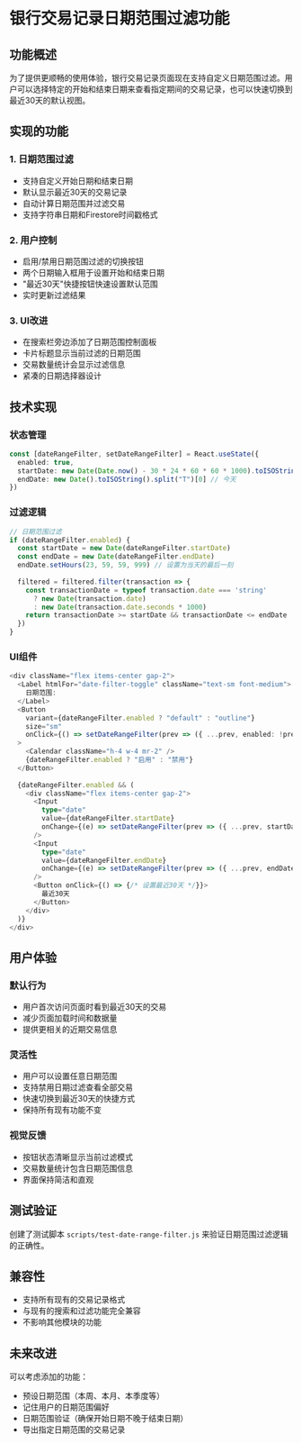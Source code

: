 # 银行交易记录日期范围过滤功能

## 功能概述

为了提供更顺畅的使用体验，银行交易记录页面现在支持自定义日期范围过滤。用户可以选择特定的开始和结束日期来查看指定期间的交易记录，也可以快速切换到最近30天的默认视图。

## 实现的功能

### 1. 日期范围过滤
- 支持自定义开始日期和结束日期
- 默认显示最近30天的交易记录
- 自动计算日期范围并过滤交易
- 支持字符串日期和Firestore时间戳格式

### 2. 用户控制
- 启用/禁用日期范围过滤的切换按钮
- 两个日期输入框用于设置开始和结束日期
- "最近30天"快捷按钮快速设置默认范围
- 实时更新过滤结果

### 3. UI改进
- 在搜索栏旁边添加了日期范围控制面板
- 卡片标题显示当前过滤的日期范围
- 交易数量统计会显示过滤信息
- 紧凑的日期选择器设计

## 技术实现

### 状态管理
```typescript
const [dateRangeFilter, setDateRangeFilter] = React.useState({
  enabled: true,
  startDate: new Date(Date.now() - 30 * 24 * 60 * 60 * 1000).toISOString().split("T")[0], // 30天前
  endDate: new Date().toISOString().split("T")[0] // 今天
})
```

### 过滤逻辑
```typescript
// 日期范围过滤
if (dateRangeFilter.enabled) {
  const startDate = new Date(dateRangeFilter.startDate)
  const endDate = new Date(dateRangeFilter.endDate)
  endDate.setHours(23, 59, 59, 999) // 设置为当天的最后一刻
  
  filtered = filtered.filter(transaction => {
    const transactionDate = typeof transaction.date === 'string' 
      ? new Date(transaction.date) 
      : new Date(transaction.date.seconds * 1000)
    return transactionDate >= startDate && transactionDate <= endDate
  })
}
```

### UI组件
```typescript
<div className="flex items-center gap-2">
  <Label htmlFor="date-filter-toggle" className="text-sm font-medium">
    日期范围:
  </Label>
  <Button
    variant={dateRangeFilter.enabled ? "default" : "outline"}
    size="sm"
    onClick={() => setDateRangeFilter(prev => ({ ...prev, enabled: !prev.enabled }))}
  >
    <Calendar className="h-4 w-4 mr-2" />
    {dateRangeFilter.enabled ? "启用" : "禁用"}
  </Button>
  
  {dateRangeFilter.enabled && (
    <div className="flex items-center gap-2">
      <Input
        type="date"
        value={dateRangeFilter.startDate}
        onChange={(e) => setDateRangeFilter(prev => ({ ...prev, startDate: e.target.value }))}
      />
      <Input
        type="date"
        value={dateRangeFilter.endDate}
        onChange={(e) => setDateRangeFilter(prev => ({ ...prev, endDate: e.target.value }))}
      />
      <Button onClick={() => {/* 设置最近30天 */}}>
        最近30天
      </Button>
    </div>
  )}
</div>
```

## 用户体验

### 默认行为
- 用户首次访问页面时看到最近30天的交易
- 减少页面加载时间和数据量
- 提供更相关的近期交易信息

### 灵活性
- 用户可以设置任意日期范围
- 支持禁用日期过滤查看全部交易
- 快速切换到最近30天的快捷方式
- 保持所有现有功能不变

### 视觉反馈
- 按钮状态清晰显示当前过滤模式
- 交易数量统计包含日期范围信息
- 界面保持简洁和直观

## 测试验证

创建了测试脚本 `scripts/test-date-range-filter.js` 来验证日期范围过滤逻辑的正确性。

## 兼容性

- 支持所有现有的交易记录格式
- 与现有的搜索和过滤功能完全兼容
- 不影响其他模块的功能

## 未来改进

可以考虑添加的功能：
- 预设日期范围（本周、本月、本季度等）
- 记住用户的日期范围偏好
- 日期范围验证（确保开始日期不晚于结束日期）
- 导出指定日期范围的交易记录 